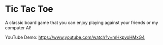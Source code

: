 # Tic Tac Toe
A classic board game that you can enjoy playing against your friends or my computer AI!

YouTube Demo: https://www.youtube.com/watch?v=mHkpvoHMxG4
